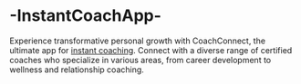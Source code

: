 # -InstantCoachApp-
Experience transformative personal growth with CoachConnect, the ultimate app for [instant coaching](https://instantcoachapp.com/). Connect with a diverse range of certified coaches who specialize in various areas, from career development to wellness and relationship coaching. 
